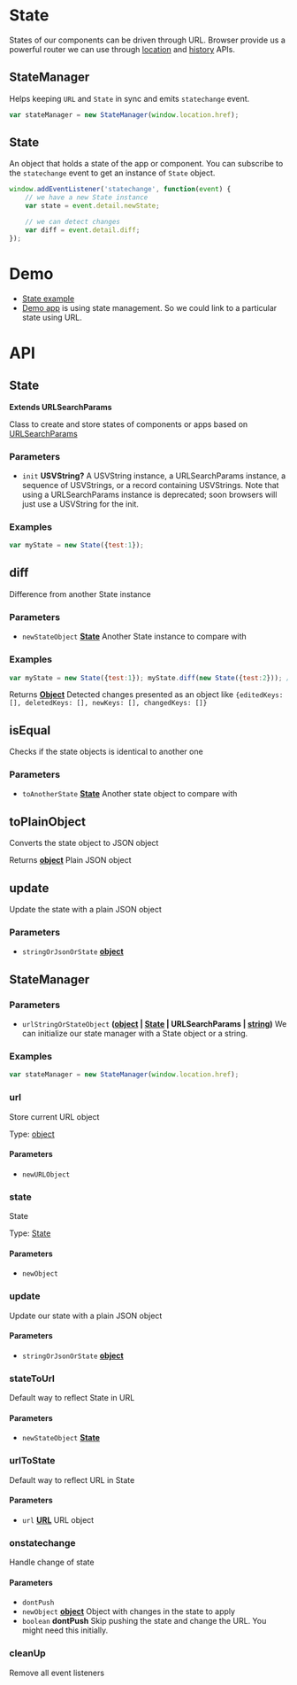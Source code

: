 # State

States of our components can be driven through URL. Browser provide us a powerful router we can use through [location](https://developer.mozilla.org/en-US/docs/Web/API/Location) and [history](https://developer.mozilla.org/en-US/docs/Web/API/History) APIs.

## StateManager

Helps keeping `URL` and `State` in sync and emits `statechange` event.

```Javascript
var stateManager = new StateManager(window.location.href);
```

## State

An object that holds a state of the app or component. You can subscribe to the `statechange` event to get an instance of `State` object.

```Javascript
window.addEventListener('statechange', function(event) {
	// we have a new State instance
	var state = event.detail.newState;

	// we can detect changes 
	var diff = event.detail.diff;
});
```

# Demo

-   [State example](https://ui.zsservices.com/zsui/state.html)
-   [Demo app](https://ui.zsservices.com/app/index.html?selectedAlert=1&chat=true) is using state management. So we could link to a particular state using URL.

# API

<!-- Generated by documentation.js. Update this documentation by updating the source code. -->

## State

**Extends URLSearchParams**

Class to create and store states of components or apps based on [URLSearchParams][1]

### Parameters

-   `init` **USVString?** A USVString instance, a URLSearchParams instance, a sequence of USVStrings, or a record containing USVStrings. Note that using a URLSearchParams instance is deprecated; soon browsers will just use a USVString for the init.

### Examples

```javascript
var myState = new State({test:1});
```

## diff

Difference from another State instance

### Parameters

-   `newStateObject` **[State][2]** Another State instance to compare with

### Examples

```javascript
var myState = new State({test:1}); myState.diff(new State({test:2})); // {"editedKeys":["test"],"deletedKeys":[],"newKeys":[],"changedKeys":["test"]}
```

Returns **[Object][3]** Detected changes presented as an object like `{editedKeys: [], deletedKeys: [], newKeys: [], changedKeys: []}`

## isEqual

Checks if the state objects is identical to another one

### Parameters

-   `toAnotherState` **[State][2]** Another state object to compare with

## toPlainObject

Converts the state object to JSON object

Returns **[object][3]** Plain JSON object

## update

Update the state with a plain JSON object

### Parameters

-   `stringOrJsonOrState` **[object][3]** 

## StateManager

### Parameters

-   `urlStringOrStateObject` **([object][3] \| [State][2] | URLSearchParams | [string][4])** We can initialize our state manager with a State object or a string.

### Examples

```javascript
var stateManager = new StateManager(window.location.href);
```

### url

Store current URL object

Type: [object][3]

#### Parameters

-   `newURLObject`  

### state

State

Type: [State][2]

#### Parameters

-   `newObject`  

### update

Update our state with a plain JSON object

#### Parameters

-   `stringOrJsonOrState` **[object][3]** 

### stateToUrl

Default way to reflect State in URL

#### Parameters

-   `newStateObject` **[State][2]** 

### urlToState

Default way to reflect URL in State

#### Parameters

-   `url` **[URL][5]** URL object

### onstatechange

Handle change of state

#### Parameters

-   `dontPush`  
-   `newObject` **[object][3]** Object with changes in the state to apply
-   `boolean` **dontPush** Skip pushing the state and change the URL. You might need this initially.

### cleanUp

Remove all event listeners

[1]: https://developer.mozilla.org/en-US/docs/Web/API/

[2]: #state

[3]: https://developer.mozilla.org/docs/Web/JavaScript/Reference/Global_Objects/Object

[4]: https://developer.mozilla.org/docs/Web/JavaScript/Reference/Global_Objects/String

[5]: https://developer.mozilla.org/docs/Web/API/URL/URL
